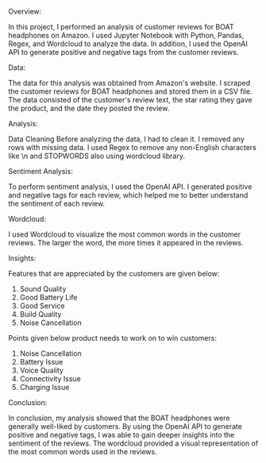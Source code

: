 Overview:

In this project, I performed an analysis of customer reviews for BOAT headphones on Amazon. I used Jupyter Notebook with Python, Pandas, Regex, and Wordcloud to analyze the data. In addition, I used the OpenAI API to generate positive and negative tags from the customer reviews.

Data:

The data for this analysis was obtained from Amazon's website. I scraped the customer reviews for BOAT headphones and stored them in a CSV file. The data consisted of the customer's review text, the star rating they gave the product, and the date they posted the review.

Analysis:

Data Cleaning
Before analyzing the data, I had to clean it. I removed any rows with missing data. I used Regex to remove any non-English characters like \n and STOPWORDS also using wordcloud library.

Sentiment Analysis:

To perform sentiment analysis, I used the OpenAI API. I generated positive and negative tags for each review, which helped me to better understand the sentiment of each review.

Wordcloud:

I used Wordcloud to visualize the most common words in the customer reviews. The larger the word, the more times it appeared in the reviews.

Insights:

Features that are appreciated by the customers are given below:
1.	Sound Quality 
2.	Good Battery Life
3.	Good Service
4.	Build Quality
5.	Noise Cancellation

Points given below product needs to work on to win customers:
1.	Noise Cancellation
2.	Battery Issue
3.	Voice Quality
4.	Connectivity Issue
5.	Charging Issue

Conclusion: 

In conclusion, my analysis showed that the BOAT headphones were generally well-liked by customers. By using the OpenAI API to generate positive and negative tags, I was able to gain deeper insights into the sentiment of the reviews. The wordcloud provided a visual representation of the most common words used in the reviews.
